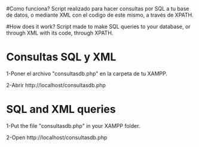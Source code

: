 #Como funciona?
Script realizado para hacer consultas por SQL a tu base de datos, o mediante XML con el codigo de este mismo, a través de XPATH.

#How does it work?
Script made to make SQL queries to your database, or through XML with its code, through XPATH.

# Consultas SQL y XML
1-Poner el archivo "consultasdb.php" en la carpeta de tu XAMPP.

2-Abrir http://localhost/consultasdb.php

# SQL and XML queries
1-Put the file "consultasdb.php" in your XAMPP folder.

2-Open http://localhost/consultasdb.php
